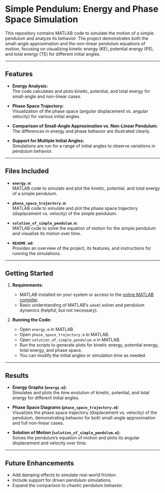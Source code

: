 # **Simple Pendulum: Energy and Phase Space Simulation**

This repository contains MATLAB code to simulate the motion of a simple pendulum and analyze its behavior. The project demonstrates both the small-angle approximation and the non-linear pendulum equations of motion, focusing on visualizing kinetic energy (KE), potential energy (PE), and total energy (TE) for different initial angles.

---

## **Features**

- **Energy Analysis:**  
  The code calculates and plots kinetic, potential, and total energy for small-angle and non-linear cases.

- **Phase Space Trajectory:**  
  Visualization of the phase space (angular displacement vs. angular velocity) for various initial angles.

- **Comparison of Small-Angle Approximation vs. Non-Linear Pendulum:**  
  The differences in energy and phase behavior are illustrated clearly.

- **Support for Multiple Initial Angles:**  
  Simulations are run for a range of initial angles to observe variations in pendulum behavior.

---

## **Files Included**

- **`energy.m`:**  
  MATLAB code to simulate and plot the kinetic, potential, and total energy of a simple pendulum.

- **`phase_space_trajectory.m`:**  
  MATLAB code to simulate and plot the phase space trajectory (displacement vs. velocity) of the simple pendulum.

- **`solution_of_simple_pendulum.m`:**  
  MATLAB code to solve the equation of motion for the simple pendulum and visualize its motion over time.

- **`README.md`:**  
  Provides an overview of the project, its features, and instructions for running the simulations.

---

## **Getting Started**

1. **Requirements:**
   - MATLAB installed on your system or access to the [online MATLAB compiler](https://matlab.mathworks.com/).
   - Basic understanding of MATLAB’s `ode45` solver and pendulum dynamics (helpful, but not necessary).

2. **Running the Code:**
   - Open `energy.m` in MATLAB.
   - Open `phase_space_trajectory.m` in MATLAB.
   - Open `solution_of_simple_pendulum.m` in MATLAB.
   - Run the scripts to generate plots for kinetic energy, potential energy, total energy, and phase space.
   - You can modify the initial angles or simulation time as needed.

---

## **Results**

- **Energy Graphs (`energy.m`):**  
  Simulates and plots the time evolution of kinetic, potential, and total energy for different initial angles.

- **Phase Space Diagrams (`phase_space_trajectory.m`):**  
  Visualizes the phase space trajectory (displacement vs. velocity) of the pendulum, demonstrating behavior for both small-angle approximation and full non-linear cases.

- **Solution of Motion (`solution_of_simple_pendulum.m`):**  
  Solves the pendulum’s equation of motion and plots its angular displacement and velocity over time.

---

## **Future Enhancements**

- Add damping effects to simulate real-world friction.
- Include support for driven pendulum simulations.
- Expand the comparison to chaotic pendulum behavior.
